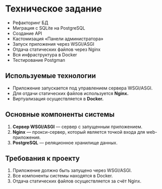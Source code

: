 # Техническое задание

- Рефакторинг БД
- Миграция с SQLite на PostgreSQL
- Создание API
- Кастомизация «Панели администратора»
- Запуск приложения через WSGI/ASGI
- Отдача статических файлов через Nginx 
- Вся инфраструктура в Docker
- Тестирование Postgman

## Используемые технологии

- Приложение запускается под управлением сервера WSGI/ASGI.
- Для отдачи статических файлов используется **Nginx.**
- Виртуализация осуществляется в **Docker.**

## Основные компоненты системы

1. **Cервер WSGI/ASGI** — сервер с запущенным приложением.
2. **Nginx** — прокси-сервер, который является точкой входа для web-приложения.
3. **PostgreSQL** — реляционное хранилище данных. 


## Требования к проекту

1. Приложение должно быть запущено через WSGI/ASGI.
2. Все компоненты системы находятся в Docker.
3. Отдача статических файлов осуществляется за счёт Nginx.

